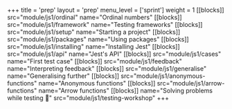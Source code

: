 +++
title = 'prep'
layout = 'prep'
menu_level = ['sprint']
weight = 1
[[blocks]]
src="module/js1/ordinal"
name="Ordinal numbers"
[[blocks]]
src="module/js1/framework"
name="Testing frameworks"
[[blocks]]
src="module/js1/setup"
name="Starting a project"
[[blocks]]
src="module/js1/packages"
name="Using packages"
[[blocks]]
src="module/js1/installing"
name="Installing Jest"
[[blocks]]
src="module/js1/api"
name="Jest's API"
[[blocks]]
src="module/js1/cases"
name="First test case"
[[blocks]]
src="module/js1/feedback"
name="Interpreting feedback"
[[blocks]]
src="module/js1/generalise"
name="Generalising further"
[[blocks]]
src="module/js1/anonymous-functions"
name="Anonymous functions"
[[blocks]]
src="module/js1/arrow-functions"
name="Arrow functions"
[[blocks]]
name="Solving problems while testing 📼"
src="module/js1/testing-workshop"
+++
